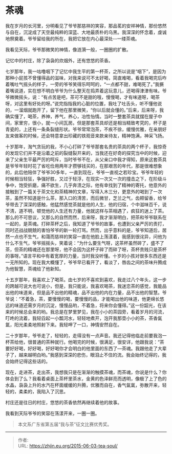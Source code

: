 # 茶魂


<!--more-->

我在岁月的长河里，分明看见了爷爷那慈祥的笑容，那品茗的安祥神情，那份悠然与自在，沉淀成了天空最纯粹的深蓝、大地最质朴的乌黑。我深深的怀念着，虔诚地祭奠着。爷爷留给我的所在，我把它放在内心最深处--一缕茶魂。

我看见天际，爷爷那微笑的神情，像涟漪一般，一圈圈的扩散。

记忆中的村庄，除了袅袅的炊烟外，还有悠悠的茶香。

七岁那年，我一咕噜咽下了记忆中我生平的第一杯茶，之所以说是“咽下”，是因为那种小屁孩不曾懂得品的滋味，对我来说可不太好喝，简直难喝，看着我喝完后咋着嘴吐气摇头的样子，一旁的爷爷笑得乐呵呵的，“一点都不甜，难喝死了。”我撅着嘴说道，实在想不明白爷爷为什么整天在捣弄着这玩意儿，还喝得津津有味。爷爷微微摇头，说：“有点苦是吧，茶可不是甜的哦，慢慢喝，才有味道呀，喝茶呀，对这里有好处的呀。”说完指指我的心脏的位置，我吐了吐舌头，听不懂他说的，一溜烟就跑开了，留下他在那里微笑，“你以后就会懂的。”后来，后来呀，我确实懂了，喝茶，养神，养气，养心，冶性怡情。当时一整套茶具就摆在屋子中间，家里穷，很小，就一小间瓦房。但是那套茶具却还是相当精致考究的，杯子是青瓷的，上还有一条条裂缝形状。爷爷常常泡茶，不疾不徐，缓慢优雅，在亲朋好友来做客的时候，还会特意拿出珍藏的铁观音来款亲待友，精神饱满，神采飞扬。

十岁那年，淘气贪玩的我，不小心打碎了爷爷那套名贵的茶具的两个杯子，我惊奇的发现它们并不是沿着之前的裂缝裂开来的，当我还在好奇的探究当中的时候，迎来了父亲生平最严厉的呵斥，当时爷爷不在，从父亲口中我才得知，原来这套茶具是爷爷年轻时花了省吃俭用两年才攒够钱买的，在那艰苦的年代，那是很难想象的，此后他陪伴了爷爷30多年，一直到现在，爷爷一直视之若珍宝。爷爷年轻的时候相当轻狂，争强好胜，又过于轻浮，在现实一次又一次的撞击之下，在阶级斗争中，饱受折磨，痛不欲生，几乎奔溃之际，他有幸找到了精神的寄托，他意外的接触到了一篇关于茶文化和茶精神的文章，写得入木三分，更意外的喝到了一次茶，虽然不知道是什么茶，那入口的清苦，而后微甘，芝兰之气，齿颊留香，给爷爷带去了深深的感触，他猛然感觉茶就是他的人生，他的归宿，个中滋味百千，说不清，道不明，顿觉他的人生还有力量，他就这样与茶相遇了，疯狂的迷上了茶。那么的不可思议，又那么的自然而然，后来呀，我才渐渐明白，把茶和爷爷联系在一起的，是茶魂。打碎茶杯之后，我知道了爷爷的故事，也遭到父亲严厉的责打，同时还战战兢兢的害怕爷爷的新一轮打骂。然而，出乎意料的是，爷爷知道后，居然一点也不生气，和蔼而慈祥的笑容一直在他脸上荡漾着，我感到很诧异，问他为什么不生气，爷爷摇摇头，笑着说：“为什么要生气呀，这茶杯虽然碎了，盛不了茶，但茶的精魂还在那里呀，他不会因为这杯子碎了而碎了呀，茶杯贵贱只是茶杯的事呀。”语言平和中有着宽厚的力量，当时我没听懂。十岁的小孩对很多东西还是一无所知的。现在我大概懂了，爷爷早已看开了，看淡了，唇齿之间的茶味升腾成为他智慧，茶魂给了他新知。

十五岁那年，我喜欢上了喝茶。由七岁的不喜欢到喜欢，我走过八个年头，这一步的跨越可说大也可说小，但是，我只能说，我喜欢喝茶，我迷恋茶的感觉，我能品出他的味道来，但是品不出他的精魂，品不出他的内在力量，品不出他的智慧。爷爷说：“不着急，茶，要慢慢的喝，要慢慢的品，才能喝出他的味道，他更绵长悠远的味道还需岁月的沉淀，慢慢品哟，不着急，将来你会懂得。”这一份韶光，在该来的时候总会来的哟。我总是在梦里梦见，我在小小的茶园旁，看着岁月的河流，叮咚的流着，我轻舀起一小瓢河水，轻轻地煮开，泡开我那壶小小的茶，茶香氤氲，阳光柔柔地照射下来。我轻呷了一口，神情安然自在。

二十岁那年，爷爷走了，轻轻的，走得没有一点声音。我还记得他临走前要我泡一杯茶给他，很普通的茶种就行。他喝完的时候，很满足，很安详，他跟我说：“茶要好好喝，好好喝，好好喝你才会明白的他里面的东西了—茶魂。我跟他走了大辈子了，越来越明白哟。”我感到深深的悲伤，眼泪止不住的流。我会始终记得的，我会始终记得这些话的。

现在，走进茶，走出茶，我想我只是在渐渐的触摸茶魂，而茶魂，你说是什么？你体会到了么？我看着桌面上茶杯里茶水，金黄的色泽鲜亮而透明，像极了上了色的水晶，袅袅上升的水汽在杯面缓缓的升腾，优雅而自在，香气氤氲，弥散开来，轻轻的，柔柔的，我陷入了沉思。

村庄还是往日的村庄，悠悠的茶香依然再继续着他的故事。

我看到天际爷爷的笑容在荡漾开来，一圈一圈。

> 本文系广东省第五届“我与茶”征文比赛优秀奖。

---

> 作者:   
> URL: https://zhjin.eu.org/2015-06-03-tea-soul/  

